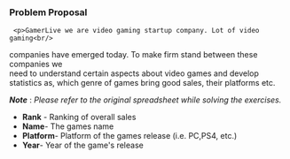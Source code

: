 ### Problem Proposal

     <p>GamerLive we are video gaming startup company. Lot of video gaming<br/>
companies have emerged today. To make firm stand between these companies we<br/> need to understand certain aspects about video games and develop statistics as, which genre of games bring good sales, their platforms etc.</p>

__*Note*__ : *Please refer to the original spreadsheet while solving the exercises.*
*  __Rank__ - Ranking of overall sales
* __Name__- The games name
* __Platform__- Platform of the games release (i.e. PC,PS4, etc.)
* __Year__- Year of the game's release



